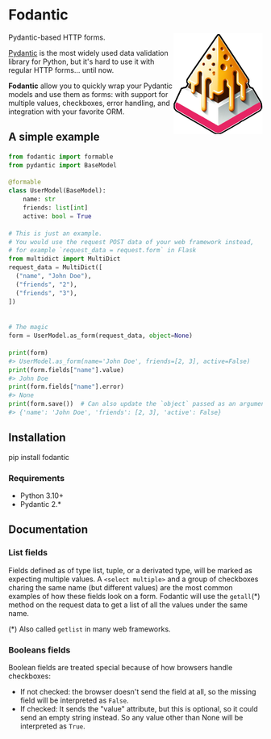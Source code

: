 # Fodantic

<img align="right" height="200" src="https://github.com/jpsca/fodantic/blob/1620ae934be26ce1ef2a57aeebfb820e52461305/fodantic.png">

Pydantic-based HTTP forms.

[Pydantic](https://docs.pydantic.dev) is the most widely used data validation library for Python, but it's hard to use it with regular HTTP forms... until now.

**Fodantic** allow you to quickly wrap your Pydantic models and use them as forms: with support for multiple values, checkboxes, error handling, and integration with your favorite ORM.


## A simple example

```py
from fodantic import formable
from pydantic import BaseModel

@formable
class UserModel(BaseModel):
    name: str
    friends: list[int]
    active: bool = True

# This is just an example.
# You would use the request POST data of your web framework instead,
# for example `request_data = request.form` in Flask
from multidict import MultiDict
request_data = MultiDict([
  ("name", "John Doe"),
  ("friends", "2"),
  ("friends", "3"),
])


# The magic
form = UserModel.as_form(request_data, object=None)

print(form)
#> UserModel.as_form(name='John Doe', friends=[2, 3], active=False)
print(form.fields["name"].value)
#> John Doe
print(form.fields["name"].error)
#> None
print(form.save())  # Can also update the `object` passed as an argument
#> {'name': 'John Doe', 'friends': [2, 3], 'active': False}

```

## Installation

  pip install fodantic

### Requirements

- Python 3.10+
- Pydantic 2.*


## Documentation

### List fields

Fields defined as of type list, tuple, or a derivated type, will be marked as expecting multiple values. A `<select multiple>` and a group of checkboxes charing the same name (but different values) are the most common examples of how these fields look on a form. Fodantic will use the `getall`(*) method on the request data to get a list of all the values under the same name.

(*) Also called `getlist` in many web frameworks.


### Booleans fields

Boolean fields are treated special because of how browsers handle checkboxes:

- If not checked: the browser doesn't send the field at all, so the missing field will be interpreted as `False`.
- If checked: It sends the "value" attribute, but this is optional, so it could send an empty string instead. So any value other than None will be interpreted as `True`.

